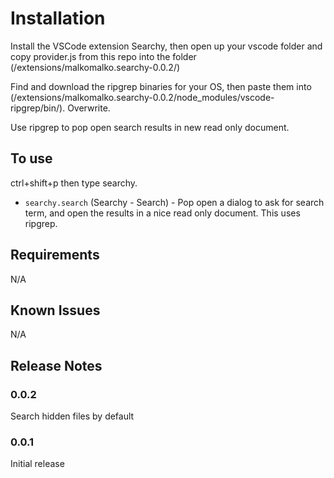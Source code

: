 # Installation

Install the VSCode extension Searchy, then open up your vscode folder and copy provider.js from this repo into the folder (<vscode folder>/extensions/malkomalko.searchy-0.0.2/)

Find and download the ripgrep binaries for your OS, then paste them into (<vscode folder>/extensions/malkomalko.searchy-0.0.2/node_modules/vscode-ripgrep/bin/). Overwrite.

Use ripgrep to pop open search results in new read only document.

## To use

ctrl+shift+p then type searchy.

* `searchy.search` (Searchy - Search) - Pop open a dialog to ask for search term, and open the results in a nice read only document.  This uses ripgrep.

## Requirements

N/A

## Known Issues

N/A

## Release Notes

### 0.0.2

Search hidden files by default

### 0.0.1

Initial release
